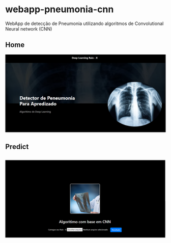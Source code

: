 # webapp-pneumonia-cnn
WebApp de detecção de Pneumonia utilizando algoritmos de Convolutional Neural network (CNN)

<h2>Home</h2>

<img src="./screenshot/home.png"/>

<h2>Predict<h2>

<img src="./screenshot/resultado.png"/>
